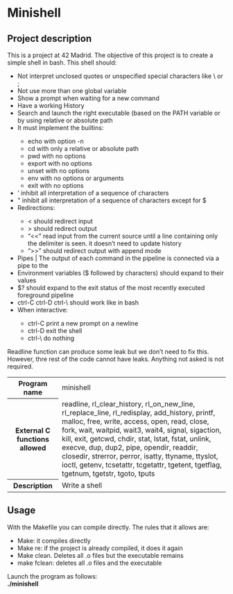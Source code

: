<h1>Minishell</h1>
<h2>Project description</h2>
<div>
<!--  <a href="https://github.com/JaeSeoKim/badge42">
    <img align="center" src="https://badge42.herokuapp.com/api/project/samoreno/ft_printf"/>
  </a> -->
  <p>This is a project at 42 Madrid. The objective of this project is to create a simple shell in bash. This shell should:
  <ul>
    <li>Not interpret unclosed quotes or unspecified special characters like \ or ;</li>
    <li>Not use more than one global variable</li>
    <li>Show a prompt when waiting for a new command</li>
    <li>Have a working History</li>
    <li>Search and launch the right executable (based on the PATH variable or by using relative or absolute path</li>
    <li>It must implement the builtins:</li>
    <ul>
      <li>echo with option -n</li>
      <li>cd with only a relative or absolute path</li>
      <li>pwd with no options</li>
      <li>export with no options</li>
      <li>unset with no options</li>
      <li>env with no options or arguments</li>
      <li>exit with no options</li>
     </ul>
     <li>’ inhibit all interpretation of a sequence of characters</li>
     <li>" inhibit all interpretation of a sequence of characters except for $</li>
     <li>Redirections:</li>
     <ul>
      <li>< should redirect input</li>
      <li>> should redirect output</li>
      <li>“<<” read input from the current source until a line containing only the delimiter is seen. it doesn’t need to update history</li>
      <li>“>>” should redirect output with append mode</li>
     </ul>
     <li>Pipes | The output of each command in the pipeline is connected via a pipe to the</li>
     <li>Environment variables ($ followed by characters) should expand to their values</li>
     <li>$? should expand to the exit status of the most recently executed foreground pipeline</li>
     <li>ctrl-C ctrl-D ctrl-\ should work like in bash</li>
     <li>When interactive:</li>
     <ul>
      <li>ctrl-C print a new prompt on a newline</li>
      <li>ctrl-D exit the shell</li>
      <li>ctrl-\ do nothing</li>
    </ul>
  </ul>
  Readline function can produce some leak but we don’t need to fix this. However, thre rest of the code cannot have leaks. Anything not asked is not required. 
  <table>
    <tr>
      <th>Program name</th>
      <td>minishell</td>
    </tr>
    <tr>
      <th>External C functions allowed</th>
      <td>readline, rl_clear_history, rl_on_new_line, rl_replace_line, rl_redisplay, add_history, printf, malloc, free, write, access, open, read, close, fork, wait, waitpid, wait3, wait4, signal, sigaction, kill, exit, getcwd, chdir, stat, lstat, fstat, unlink, execve, dup, dup2, pipe, opendir, readdir, closedir, strerror, perror, isatty, ttyname, ttyslot, ioctl, getenv, tcsetattr, tcgetattr, tgetent, tgetflag, tgetnum, tgetstr, tgoto, tputs</td>
    </tr>
    <tr>
      <th>Description</th>
      <td>Write a shell</td>
    </tr>
</table>
</div>
<h2>Usage</h2>
<div>
    <p>
        With the Makefile you can compile directly. The rules that it allows are:
        <ul>
         <li>Make: it compiles directly</li>
         <li>Make re: if the project is already compiled, it does it again</li>
         <li>Make clean. Deletes all .o files but the executable remains</li>
         <li>make fclean: deletes all .o files and the executable</li>
        </ul>
  Launch the program as follows:<br/>
  <b>./minishell</b>
    </p>
</div>

